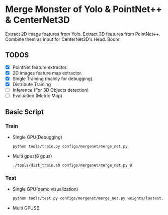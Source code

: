 # Merge Monster of Yolo & PointNet++ & CenterNet3D

Extract 2D image features from Yolo.
Extract 3D features from PointNet++.
Combine them as input for CenterNet3D's Head.
Boom!

## TODOS

- [x] PointNet feature extractor.
- [x] 2D images feature map extractor.
- [x] Single Training (mainly for debugging).
- [x] Distribute Training
- [ ] Inference (For 3D Objects detection)
- [ ] Evaluation (Metric Map)

## Basic Script

### Train 

- Single GPU(Debugging)
    ```bash
    python tools/train.py configs/mergenet/merge_net.py
    ```
- Multi gpus(8 gpus)
    ```bash
    ./tools/dist_train.sh configs/mergenet/merge_net.py 8
    ```

### Test

- Single GPU(demo visualization)
    ```bash
    python tools/test.py configs/mergenet/merge_net.py weights/lastest.pth
    ```
- Multi GPUS()
### 